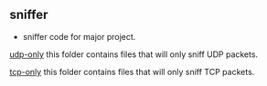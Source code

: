 ## sniffer

- sniffer code for major project.



[udp-only](./udp-only) this folder contains files that will only sniff UDP packets.

[tcp-only](./tcp-only) this folder contains files that will only sniff TCP packets.

